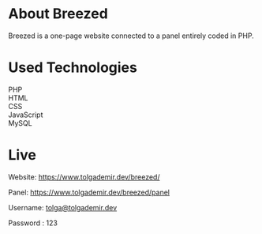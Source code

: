# About Breezed

Breezed is a one-page website connected to a panel entirely coded in PHP.

# Used Technologies

PHP<br>
HTML<br>
CSS<br>
JavaScript<br>
MySQL<br>

# Live

Website: https://www.tolgademir.dev/breezed/

Panel: https://www.tolgademir.dev/breezed/panel

Username: tolga@tolgademir.dev

Password : 123
